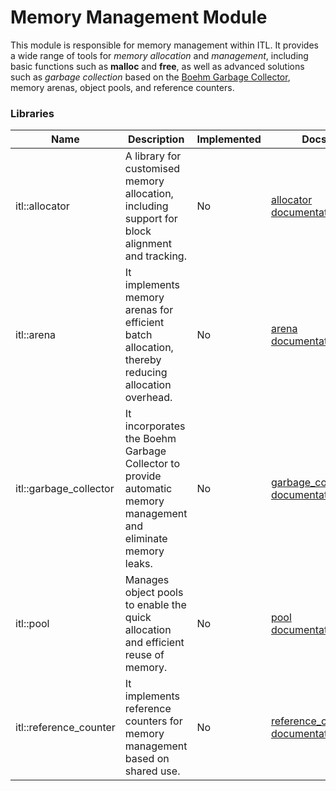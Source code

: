 # Memory Management Module

This module is responsible for memory management within ITL. It provides a wide range of tools for _memory allocation_ and _management_, including basic functions such as **malloc** and **free**, as well as advanced solutions such as _garbage collection_ based on the [Boehm Garbage Collector](https://www.hboehm.info/gc/), memory arenas, object pools, and reference counters.

### Libraries

| Name                   | Description                                                                                                    | Implemented | Docs                                                             |
|------------------------|----------------------------------------------------------------------------------------------------------------|-------------|------------------------------------------------------------------|
| itl::allocator         | A library for customised memory allocation, including support for block alignment and tracking.                | No          | [allocator documentation](./allocator/README.md)                 |
| itl::arena             | It implements memory arenas for efficient batch allocation, thereby reducing allocation overhead.              | No          | [arena documentation](./arena/README.md)                         |
| itl::garbage_collector | It incorporates the Boehm Garbage Collector to provide automatic memory management and eliminate memory leaks. | No          | [garbage_collector documentation](./garbage_collector/README.md) |
| itl::pool              | Manages object pools to enable the quick allocation and efficient reuse of memory.                             | No          | [pool documentation](./pool/README.md)                           |
| itl::reference_counter | It implements reference counters for memory management based on shared use.                                    | No          | [reference_counter documentation](./reference_counter/README.md) |
